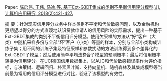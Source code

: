 Paper: [陈启伟, 王伟, 马迪,等. 基于Ext-GBDT集成的类别不平衡信用评分模型\[J\]. 计算机应用研究, 2018(2):421-427.](http://xueshu.baidu.com/s?wd=paperuri%3A%287c61e875102cf77c7deedc73811ea0cb%29&filter=sc_long_sign&sc_ks_para=q%3D%E5%9F%BA%E4%BA%8EExt-GBDT%E9%9B%86%E6%88%90%E7%9A%84%E7%B1%BB%E5%88%AB%E4%B8%8D%E5%B9%B3%E8%A1%A1%E4%BF%A1%E7%94%A8%E8%AF%84%E5%88%86%E6%A8%A1%E5%9E%8B&sc_us=9126132064935133856&tn=SE_baiduxueshu_c1gjeupa&ie=utf-8)

摘 要：针对现实信用评分业务中样本类别不平衡和代价敏感问题，以及金融机构更期望以得分的方式直观地认识贷款申请人的信用风险的实际需求，提出一种基于Ext-GBDT集成的类别不平衡信用评分模型。使用欠采样的方法从“好”客户（大类）中随机采样多份与全部“坏”客户（小类）等量的样本，分别与全部小类构成训练子集；用不同的训练子集及特征采样和参数扰动的方法训练得到多个差异化的Ext-GBDT子模型；然后使用简单平均法整合子模型的预测概率；最后将信用概率转换为信用评分。在UCI德国信用数据集上，以AUC和代价敏感错误率作为评价指标，与决策树、逻辑回归、朴素贝叶斯、支持向量机、随机森林及其集成模型等当前最为常用的信用评分模型进行对比，验证了该模型的有效性。
